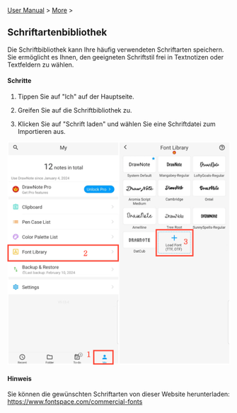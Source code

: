 [User Manual](/dragonnest/drawnote/manual/en) > [More](/dragonnest/drawnote/manual/en/more) >

Schriftartenbibliothek
---
Die Schriftbibliothek kann Ihre häufig verwendeten Schriftarten speichern. Sie ermöglicht es Ihnen, den geeigneten Schriftstil frei in Textnotizen oder Textfeldern zu wählen.
#### Schritte
1. Tippen Sie auf "lch" auf der Hauptseite.

2. Greifen Sie auf die Schriftbibliothek zu.

3. Klicken Sie auf "Schrift laden" und wählen Sie eine Schriftdatei zum Importieren aus.

![Schriftbibliothek](imgs/font_library.png)

#### Hinweis
Sie können die gewünschten Schriftarten von dieser Website herunterladen: https://www.fontspace.com/commercial-fonts